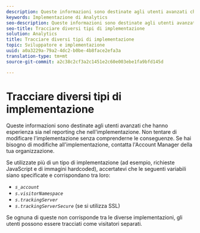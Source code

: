```yaml
---
description: Queste informazioni sono destinate agli utenti avanzati che hanno esperienza sia nel reporting che nell'implementazione. Non tentare di modificare l'implementazione senza comprenderne le conseguenze. Se hai bisogno di modifiche all'implementazione, contatta l'Account Manager della tua organizzazione.
keywords: Implementazione di Analytics
seo-description: Queste informazioni sono destinate agli utenti avanzati che hanno esperienza sia nel reporting che nell'implementazione. Non tentare di modificare l'implementazione senza comprenderne le conseguenze. Se hai bisogno di modifiche all'implementazione, contatta l'Account Manager della tua organizzazione.
seo-title: Tracciare diversi tipi di implementazione
solution: Analytics
title: Tracciare diversi tipi di implementazione
topic: Sviluppatore e implementazione
uuid: a0a3229a-79a2-4dc2-b0be-4b8face2efa3a
translation-type: tm+mt
source-git-commit: a2c38c2cf3a2c1451e2c60e003ebe1fa9bfd145d

---
```



# Tracciare diversi tipi di implementazione

Queste informazioni sono destinate agli utenti avanzati che hanno esperienza sia nel reporting che nell'implementazione. Non tentare di modificare l'implementazione senza comprenderne le conseguenze. Se hai bisogno di modifiche all'implementazione, contatta l'Account Manager della tua organizzazione.

Se utilizzate più di un tipo di implementazione (ad esempio, richieste JavaScript e di immagini hardcoded), accertatevi che le seguenti variabili siano specificate e corrispondano tra loro:

* *`s_account`*
* *`s.visitorNamespace`*
* *`s.trackingServer`*
* *`s.trackingServerSecure`* (se si utilizza SSL)

Se ognuna di queste non corrisponde tra le diverse implementazioni, gli utenti possono essere tracciati come visitatori separati.
